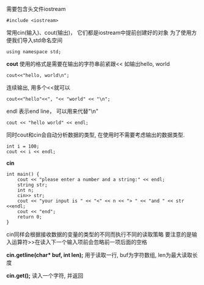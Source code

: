 需要包含头文件iostream
```
#include <iostream>
```
常用cin(输入)、cout(输出)， 它们都是iostream中提前创建好的对象
为了使用方便我们导入std命名空间
```
using namespace std;
```
**cout**
使用的格式是需要在输出的字符串前紧跟<<
如输出hello, world
```
cout<<"hello, world\n";
```
连续输出, 用多个<<就可以
```
cout<<"hello"<<", "<< "world" << "\n";
```
endl 表示end line， 可以用来代替"\n"
```
cout << "hello world" << endl;
```
同时cout和cin会自动分析数据的类型, 在使用时不需要考虑输出的数据类型.
```
int i = 100;
cout << i << endl;
```
**cin**
```
int main() {
    cout << "please enter a number and a string:" << endl;
    string str;
    int n;
    cin>> str;
    cout << "your input is " << "<" << n << "> " << "and " << str <<endl;
    cout << "end";
    return 0;
}
```
cin同样会根据接收数据的变量的类型的不同而执行不同的读取策略
要注意的是输入运算符>>在读入下一个输入项前会忽略前一项后面的空格


**cin.getline\(char\* buf, int len\);**
用于读取一行, buf为字符数组, len为最大读取长度

**cin.get();**
读入一个字符, 并返回


